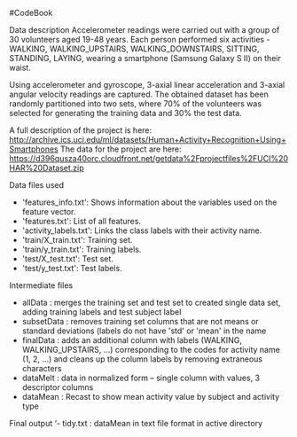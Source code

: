 #CodeBook

Data description
Accelerometer readings were carried out with a group of 30 volunteers aged 19-48 years. Each person performed six activities - WALKING, WALKING_UPSTAIRS, WALKING_DOWNSTAIRS, SITTING, STANDING, LAYING, wearing a smartphone (Samsung Galaxy S II) on their waist. 

Using accelerometer and gyroscope, 3-axial linear acceleration and 3-axial angular velocity readings are captured. 
The obtained dataset has been randomly partitioned into two sets, where 70% of the volunteers was selected for generating the 
training data and 30% the test data. 

A full description of the project is here:
http://archive.ics.uci.edu/ml/datasets/Human+Activity+Recognition+Using+Smartphones
The data for the project are here:
https://d396qusza40orc.cloudfront.net/getdata%2Fprojectfiles%2FUCI%20HAR%20Dataset.zip

Data files used
- 'features_info.txt': Shows information about the variables used on the feature vector.
- 'features.txt': List of all features.
- 'activity_labels.txt': Links the class labels with their activity name.
- 'train/X_train.txt': Training set.
- 'train/y_train.txt': Training labels.
- 'test/X_test.txt': Test set.
- 'test/y_test.txt': Test labels.

Intermediate files
- allData : merges the training set and test set to created single data set, adding training labels and test subject label
- subsetData : removes training set columns that are not means or standard deviations (labels do not have 'std' or 'mean' in the name
- finalData : adds an additional column with labels (WALKING, WALKING_UPSTAIRS, ...) corresponding to the codes for activity name (1, 2, ...) and cleans up the column labels by removing extraneous characters
- dataMelt : data in normalized form – single column with values, 3 descriptor columns
- dataMean : Recast to show mean activity value by subject and activity type

Final output
‘- tidy.txt : dataMean in text file format in active directory
